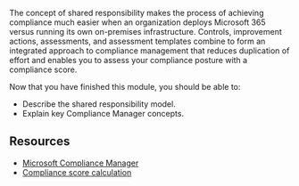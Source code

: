 The concept of shared responsibility makes the process of achieving compliance much easier when an organization deploys Microsoft 365 versus running its own on-premises infrastructure. Controls, improvement actions, assessments, and assessment templates combine to form an integrated approach to compliance management that reduces duplication of effort and enables you to assess your compliance posture with a compliance score. 

Now that you have finished this module, you should be able to:
  
- Describe the shared responsibility model.
- Explain key Compliance Manager concepts.

## Resources

- [Microsoft Compliance Manager](https://docs.microsoft.com/microsoft-365/compliance/compliance-manager-overview?azure-portal=true)
- [Compliance score calculation](https://docs.microsoft.com/microsoft-365/compliance/compliance-score-calculation?azure-portal=true)
